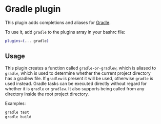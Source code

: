 # Gradle plugin

This plugin adds completions and aliases for [Gradle](https://gradle.org/).

To use it, add `gradle` to the plugins array in your bashrc file:

```bash
plugins=(... gradle)
```

## Usage

This plugin creates a function called `gradle-or-gradlew`, which is aliased
to `gradle`, which is used to determine whether the current project directory
has a gradlew file. If `gradlew` is present it will be used, otherwise `gradle`
is used instead. Gradle tasks can be executed directly without regard for
whether it is `gradle` or `gradlew`. It also supports being called from
any directory inside the root project directory.

Examples:

```bash
gradle test
gradle build
```
